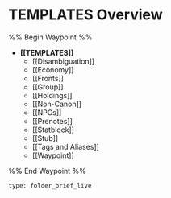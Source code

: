 # TEMPLATES Overview
%% Begin Waypoint %%
- **[[TEMPLATES]]**
	- [[Disambiguation]]
	- [[Economy]]
	- [[Fronts]]
	- [[Group]]
	- [[Holdings]]
	- [[Non-Canon]]
	- [[NPCs]]
	- [[Prenotes]]
	- [[Statblock]]
	- [[Stub]]
	- [[Tags and Aliases]]
	- [[Waypoint]]

%% End Waypoint %%
 
```ccard
type: folder_brief_live
```
 
